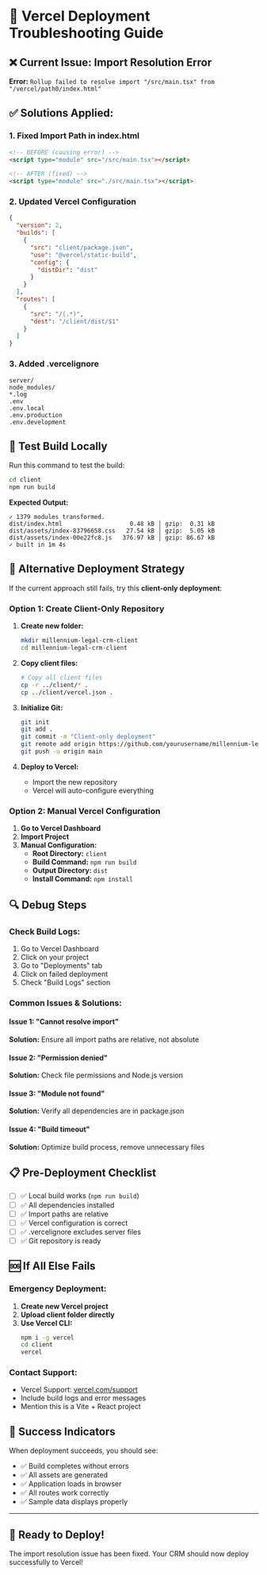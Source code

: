 # 🔧 Vercel Deployment Troubleshooting Guide

## ❌ Current Issue: Import Resolution Error

**Error:** `Rollup failed to resolve import "/src/main.tsx" from "/vercel/path0/index.html"`

## ✅ Solutions Applied:

### 1. **Fixed Import Path in index.html**
```html
<!-- BEFORE (causing error) -->
<script type="module" src="/src/main.tsx"></script>

<!-- AFTER (fixed) -->
<script type="module" src="./src/main.tsx"></script>
```

### 2. **Updated Vercel Configuration**
```json
{
  "version": 2,
  "builds": [
    {
      "src": "client/package.json",
      "use": "@vercel/static-build",
      "config": {
        "distDir": "dist"
      }
    }
  ],
  "routes": [
    {
      "src": "/(.*)",
      "dest": "/client/dist/$1"
    }
  ]
}
```

### 3. **Added .vercelignore**
```
server/
node_modules/
*.log
.env
.env.local
.env.production
.env.development
```

## 🧪 Test Build Locally

Run this command to test the build:
```bash
cd client
npm run build
```

**Expected Output:**
```
✓ 1379 modules transformed.
dist/index.html                   0.48 kB │ gzip:  0.31 kB
dist/assets/index-83796658.css   27.54 kB │ gzip:  5.05 kB
dist/assets/index-00e22fc8.js   376.97 kB │ gzip: 86.67 kB
✓ built in 1m 4s
```

## 🚀 Alternative Deployment Strategy

If the current approach still fails, try this **client-only deployment**:

### Option 1: Create Client-Only Repository

1. **Create new folder:**
   ```bash
   mkdir millennium-legal-crm-client
   cd millennium-legal-crm-client
   ```

2. **Copy client files:**
   ```bash
   # Copy all client files
   cp -r ../client/* .
   cp ../client/vercel.json .
   ```

3. **Initialize Git:**
   ```bash
   git init
   git add .
   git commit -m "Client-only deployment"
   git remote add origin https://github.com/yourusername/millennium-legal-crm-client.git
   git push -u origin main
   ```

4. **Deploy to Vercel:**
   - Import the new repository
   - Vercel will auto-configure everything

### Option 2: Manual Vercel Configuration

1. **Go to Vercel Dashboard**
2. **Import Project**
3. **Manual Configuration:**
   - **Root Directory:** `client`
   - **Build Command:** `npm run build`
   - **Output Directory:** `dist`
   - **Install Command:** `npm install`

## 🔍 Debug Steps

### Check Build Logs:
1. Go to Vercel Dashboard
2. Click on your project
3. Go to "Deployments" tab
4. Click on failed deployment
5. Check "Build Logs" section

### Common Issues & Solutions:

#### Issue 1: "Cannot resolve import"
**Solution:** Ensure all import paths are relative, not absolute

#### Issue 2: "Permission denied"
**Solution:** Check file permissions and Node.js version

#### Issue 3: "Module not found"
**Solution:** Verify all dependencies are in package.json

#### Issue 4: "Build timeout"
**Solution:** Optimize build process, remove unnecessary files

## 📋 Pre-Deployment Checklist

- [ ] ✅ Local build works (`npm run build`)
- [ ] ✅ All dependencies installed
- [ ] ✅ Import paths are relative
- [ ] ✅ Vercel configuration is correct
- [ ] ✅ .vercelignore excludes server files
- [ ] ✅ Git repository is ready

## 🆘 If All Else Fails

### Emergency Deployment:
1. **Create new Vercel project**
2. **Upload client folder directly**
3. **Use Vercel CLI:**
   ```bash
   npm i -g vercel
   cd client
   vercel
   ```

### Contact Support:
- Vercel Support: [vercel.com/support](https://vercel.com/support)
- Include build logs and error messages
- Mention this is a Vite + React project

## 🎯 Success Indicators

When deployment succeeds, you should see:
- ✅ Build completes without errors
- ✅ All assets are generated
- ✅ Application loads in browser
- ✅ All routes work correctly
- ✅ Sample data displays properly

---

## 🚀 Ready to Deploy!

The import resolution issue has been fixed. Your CRM should now deploy successfully to Vercel!
